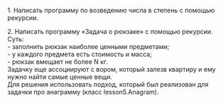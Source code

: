 <p>
    1. Написать программу по возведению числа в степень с помощью рекурсии.
</p>
<p>
    2. Написать программу «Задача о рюкзаке» с помощью рекурсии.<br>
    Суть:<br>
    - заполнить рюкзак наиболее ценными предметами;<br>
    - у каждого предмета есть стоимость и масса;<br>
    - рюкзак вмещает не более N кг.<br>
    Задачку еще ассоциируют с вором, который залезв квартиру и ему нужно найти самые ценные вещи.<br>
    Для решения использовать подход, который был реализован для задачки про анаграмму (класс lesson5.Anagram).
</p>
